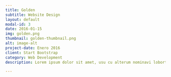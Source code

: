 ```yaml
---
title: Golden
subtitle: Website Design
layout: default
modal-id: 3
date: 2016-01-15
img: golden.png
thumbnail: golden-thumbnail.png
alt: image-alt
project-date: Enero 2016
client: Start Bootstrap
category: Web Development
description: Lorem ipsum dolor sit amet, usu cu alterum nominavi lobortis. At duo novum diceret. Tantas apeirian vix et, usu sanctus postulant inciderint ut, populo diceret necessitatibus in vim. Cu eum dicam feugiat noluisse.

---
```

